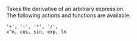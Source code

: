 Takes the derivative of an arbitrary expression.  
The following actions and functions are available:
```
'+', '-', '*', '/',
x^n, cos, sin, exp, ln
```